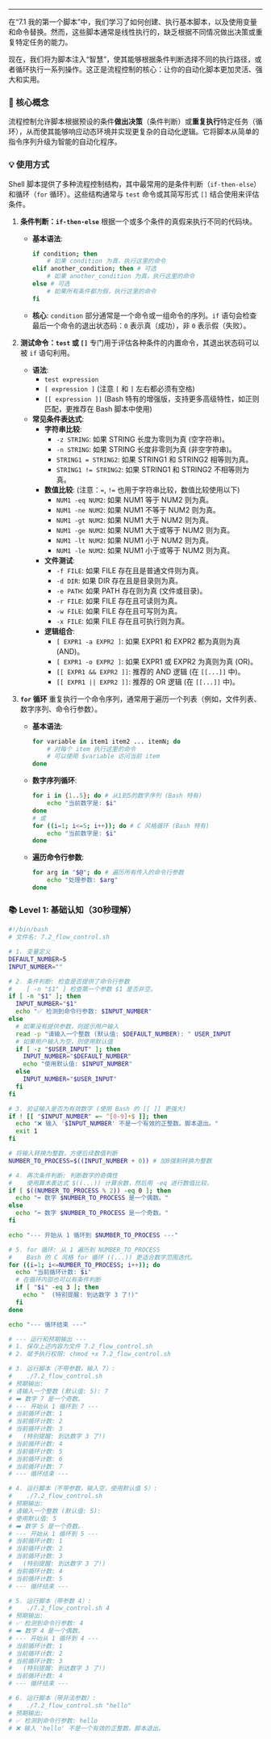 --- 

在“7.1 我的第一个脚本”中，我们学习了如何创建、执行基本脚本，以及使用变量和命令替换。然而，这些脚本通常是线性执行的，缺乏根据不同情况做出决策或重复特定任务的能力。

现在，我们将为脚本注入“智慧”，使其能够根据条件判断选择不同的执行路径，或者循环执行一系列操作。这正是流程控制的核心：让你的自动化脚本更加灵活、强大和实用。

### 🎯 核心概念
流程控制允许脚本根据预设的条件**做出决策**（条件判断）或**重复执行**特定任务（循环），从而使其能够响应动态环境并实现更复杂的自动化逻辑。它将脚本从简单的指令序列升级为智能的自动化程序。

### 💡 使用方式
Shell 脚本提供了多种流程控制结构，其中最常用的是条件判断（`if-then-else`）和循环（`for` 循环）。这些结构通常与 `test` 命令或其简写形式 `[]` 结合使用来评估条件。

1.  **条件判断：`if-then-else`**
    根据一个或多个条件的真假来执行不同的代码块。
    *   **基本语法**:
        ```bash
        if condition; then
            # 如果 condition 为真，执行这里的命令
        elif another_condition; then # 可选
            # 如果 another_condition 为真，执行这里的命令
        else # 可选
            # 如果所有条件都为假，执行这里的命令
        fi
        ```
    *   **核心**: `condition` 部分通常是一个命令或一组命令的序列。`if` 语句会检查最后一个命令的退出状态码：`0` 表示真（成功），非 `0` 表示假（失败）。

2.  **测试命令：`test` 或 `[]`**
    专门用于评估各种条件的内置命令，其退出状态码可以被 `if` 语句利用。
    *   **语法**:
        *   `test expression`
        *   `[ expression ]` (注意 `[` 和 `]` 左右都必须有空格)
        *   `[[ expression ]]` (Bash 特有的增强版，支持更多高级特性，如正则匹配，更推荐在 Bash 脚本中使用)
    *   **常见条件表达式**:
        *   **字符串比较**:
            *   `-z STRING`: 如果 STRING 长度为零则为真 (空字符串)。
            *   `-n STRING`: 如果 STRING 长度非零则为真 (非空字符串)。
            *   `STRING1 = STRING2`: 如果 STRING1 和 STRING2 相等则为真。
            *   `STRING1 != STRING2`: 如果 STRING1 和 STRING2 不相等则为真。
        *   **数值比较**: (注意：`=`, `!=` 也用于字符串比较，数值比较使用以下)
            *   `NUM1 -eq NUM2`: 如果 NUM1 等于 NUM2 则为真。
            *   `NUM1 -ne NUM2`: 如果 NUM1 不等于 NUM2 则为真。
            *   `NUM1 -gt NUM2`: 如果 NUM1 大于 NUM2 则为真。
            *   `NUM1 -ge NUM2`: 如果 NUM1 大于或等于 NUM2 则为真。
            *   `NUM1 -lt NUM2`: 如果 NUM1 小于 NUM2 则为真。
            *   `NUM1 -le NUM2`: 如果 NUM1 小于或等于 NUM2 则为真。
        *   **文件测试**:
            *   `-f FILE`: 如果 FILE 存在且是普通文件则为真。
            *   `-d DIR`: 如果 DIR 存在且是目录则为真。
            *   `-e PATH`: 如果 PATH 存在则为真 (文件或目录)。
            *   `-r FILE`: 如果 FILE 存在且可读则为真。
            *   `-w FILE`: 如果 FILE 存在且可写则为真。
            *   `-x FILE`: 如果 FILE 存在且可执行则为真。
        *   **逻辑组合**:
            *   `[ EXPR1 -a EXPR2 ]`: 如果 EXPR1 和 EXPR2 都为真则为真 (AND)。
            *   `[ EXPR1 -o EXPR2 ]`: 如果 EXPR1 或 EXPR2 为真则为真 (OR)。
            *   `[[ EXPR1 && EXPR2 ]]`: 推荐的 AND 逻辑 (在 `[[...]]` 中)。
            *   `[[ EXPR1 || EXPR2 ]]`: 推荐的 OR 逻辑 (在 `[[...]]` 中)。

3.  **`for` 循环**
    重复执行一个命令序列，通常用于遍历一个列表（例如，文件列表、数字序列、命令行参数）。
    *   **基本语法**:
        ```bash
        for variable in item1 item2 ... itemN; do
            # 对每个 item 执行这里的命令
            # 可以使用 $variable 访问当前 item
        done
        ```
    *   **数字序列循环**:
        ```bash
        for i in {1..5}; do # 从1到5的数字序列 (Bash 特有)
            echo "当前数字是: $i"
        done
        # 或
        for ((i=1; i<=5; i++)); do # C 风格循环 (Bash 特有)
            echo "当前数字是: $i"
        done
        ```
    *   **遍历命令行参数**:
        ```bash
        for arg in "$@"; do # 遍历所有传入的命令行参数
            echo "处理参数: $arg"
        done
        ```

### 📚 Level 1: 基础认知（30秒理解）
```bash
#!/bin/bash
# 文件名: 7.2_flow_control.sh

# 1. 变量定义
DEFAULT_NUMBER=5
INPUT_NUMBER=""

# 2. 条件判断: 检查是否提供了命令行参数
#    [ -n "$1" ] 检查第一个参数 $1 是否非空。
if [ -n "$1" ]; then
  INPUT_NUMBER="$1"
  echo "✅ 检测到命令行参数: $INPUT_NUMBER"
else
  # 如果没有提供参数，则提示用户输入
  read -p "请输入一个整数 (默认值: $DEFAULT_NUMBER): " USER_INPUT
  # 如果用户输入为空，则使用默认值
  if [ -z "$USER_INPUT" ]; then
    INPUT_NUMBER="$DEFAULT_NUMBER"
    echo "使用默认值: $INPUT_NUMBER"
  else
    INPUT_NUMBER="$USER_INPUT"
  fi
fi

# 3. 验证输入是否为有效数字 (使用 Bash 的 [[ ]] 更强大)
if ! [[ "$INPUT_NUMBER" =~ ^[0-9]+$ ]]; then
  echo "❌ 输入 '$INPUT_NUMBER' 不是一个有效的正整数。脚本退出。"
  exit 1
fi

# 将输入转换为整数，方便后续数值判断
NUMBER_TO_PROCESS=$((INPUT_NUMBER + 0)) # 加0强制转换为整数

# 4. 再次条件判断: 判断数字的奇偶性
#    使用算术表达式 $((...)) 计算余数，然后用 -eq 进行数值比较。
if [ $((NUMBER_TO_PROCESS % 2)) -eq 0 ]; then
  echo "➡️ 数字 $NUMBER_TO_PROCESS 是一个偶数。"
else
  echo "➡️ 数字 $NUMBER_TO_PROCESS 是一个奇数。"
fi

echo "--- 开始从 1 循环到 $NUMBER_TO_PROCESS ---"

# 5. for 循环: 从 1 遍历到 NUMBER_TO_PROCESS
#    Bash 的 C 风格 for 循环 ((...)) 更适合数字范围迭代。
for ((i=1; i<=NUMBER_TO_PROCESS; i++)); do
  echo "当前循环计数: $i"
  # 在循环内部也可以有条件判断
  if [ "$i" -eq 3 ]; then
    echo "  (特别提醒: 到达数字 3 了!)"
  fi
done

echo "--- 循环结束 ---"

# --- 运行和预期输出 ---
# 1. 保存上述内容为文件 7.2_flow_control.sh
# 2. 赋予执行权限: chmod +x 7.2_flow_control.sh

# 3. 运行脚本（不带参数，输入 7）:
#    ./7.2_flow_control.sh
# 预期输出:
# 请输入一个整数 (默认值: 5): 7
# ➡️ 数字 7 是一个奇数。
# --- 开始从 1 循环到 7 ---
# 当前循环计数: 1
# 当前循环计数: 2
# 当前循环计数: 3
#   (特别提醒: 到达数字 3 了!)
# 当前循环计数: 4
# 当前循环计数: 5
# 当前循环计数: 6
# 当前循环计数: 7
# --- 循环结束 ---

# 4. 运行脚本（不带参数，输入空，使用默认值 5）:
#    ./7.2_flow_control.sh
# 预期输出:
# 请输入一个整数 (默认值: 5): 
# 使用默认值: 5
# ➡️ 数字 5 是一个奇数。
# --- 开始从 1 循环到 5 ---
# 当前循环计数: 1
# 当前循环计数: 2
# 当前循环计数: 3
#   (特别提醒: 到达数字 3 了!)
# 当前循环计数: 4
# 当前循环计数: 5
# --- 循环结束 ---

# 5. 运行脚本（带参数 4）:
#    ./7.2_flow_control.sh 4
# 预期输出:
# ✅ 检测到命令行参数: 4
# ➡️ 数字 4 是一个偶数。
# --- 开始从 1 循环到 4 ---
# 当前循环计数: 1
# 当前循环计数: 2
# 当前循环计数: 3
#   (特别提醒: 到达数字 3 了!)
# 当前循环计数: 4
# --- 循环结束 ---

# 6. 运行脚本（带非法参数）:
#    ./7.2_flow_control.sh "hello"
# 预期输出:
# ✅ 检测到命令行参数: hello
# ❌ 输入 'hello' 不是一个有效的正整数。脚本退出。
```